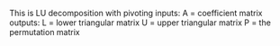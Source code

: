 This is LU decomposition with pivoting
inputs:
	A = coefficient matrix
outputs:
	L = lower triangular matrix
	U = upper triangular matrix
  P = the permutation matrix
